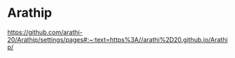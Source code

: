 # Arathip


https://github.com/arathi-20/Arathip/settings/pages#:~:text=https%3A//arathi%2D20.github.io/Arathip/
